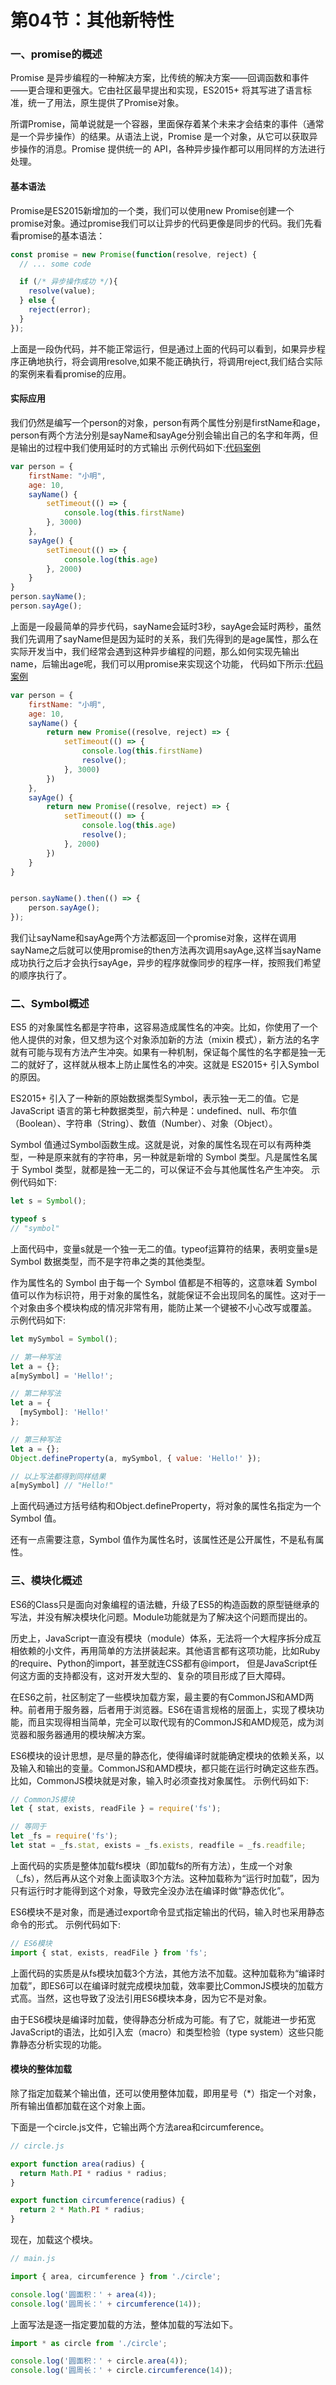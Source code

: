 # 第04节：其他新特性

### 一、promise的概述
Promise 是异步编程的一种解决方案，比传统的解决方案——回调函数和事件——更合理和更强大。它由社区最早提出和实现，ES2015+ 将其写进了语言标准，统一了用法，原生提供了Promise对象。

所谓Promise，简单说就是一个容器，里面保存着某个未来才会结束的事件（通常是一个异步操作）的结果。从语法上说，Promise 是一个对象，从它可以获取异步操作的消息。Promise 提供统一的 API，各种异步操作都可以用同样的方法进行处理。
#### 基本语法

Promise是ES2015新增加的一个类，我们可以使用new Promise创建一个promise对象。通过promise我们可以让异步的代码更像是同步的代码。我们先看看promise的基本语法：

``` js
const promise = new Promise(function(resolve, reject) {
  // ... some code

  if (/* 异步操作成功 */){
    resolve(value);
  } else {
    reject(error);
  }
});
```

上面是一段伪代码，并不能正常运行，但是通过上面的代码可以看到，如果异步程序正确地执行，将会调用resolve,如果不能正确执行，将调用reject,我们结合实际的案例来看看promise的应用。


#### 实际应用

我们仍然是编写一个person的对象，person有两个属性分别是firstName和age，person有两个方法分别是sayName和sayAge分别会输出自己的名字和年两，但是输出的过程中我们使用延时的方式输出
示例代码如下:[代码案例](https://github.com/xiaozhoulee/xiaozhou-examples/blob/master/04-ES2015%2B/第04节：ES2015（四）/demo02.html)

``` js
var person = {
    firstName: "小明",
    age: 10,
    sayName() {
        setTimeout(() => {
            console.log(this.firstName)
        }, 3000)
    },
    sayAge() {
        setTimeout(() => {
            console.log(this.age)
        }, 2000)
    }
}
person.sayName();
person.sayAge();
```

上面是一段最简单的异步代码，sayName会延时3秒，sayAge会延时两秒，虽然我们先调用了sayName但是因为延时的关系，我们先得到的是age属性，那么在实际开发当中，我们经常会遇到这种异步编程的问题，那么如何实现先输出name，后输出age呢，我们可以用promise来实现这个功能，
代码如下所示:[代码案例](https://github.com/xiaozhoulee/xiaozhou-examples/blob/master/04-ES2015%2B/第04节：ES2015（四）/demo03.html)

``` js
var person = {
    firstName: "小明",
    age: 10,
    sayName() {
        return new Promise((resolve, reject) => {
            setTimeout(() => {
                console.log(this.firstName)
                resolve();
            }, 3000)
        })
    },
    sayAge() {
        return new Promise((resolve, reject) => {
            setTimeout(() => {
                console.log(this.age)
                resolve();
            }, 2000)
        })
    }
}


person.sayName().then(() => {
    person.sayAge();
});
```

我们让sayName和sayAge两个方法都返回一个promise对象，这样在调用sayName之后就可以使用promise的then方法再次调用sayAge,这样当sayName成功执行之后才会执行sayAge，异步的程序就像同步的程序一样，按照我们希望的顺序执行了。


### 二、Symbol概述
ES5 的对象属性名都是字符串，这容易造成属性名的冲突。比如，你使用了一个他人提供的对象，但又想为这个对象添加新的方法（mixin 模式），新方法的名字就有可能与现有方法产生冲突。如果有一种机制，保证每个属性的名字都是独一无二的就好了，这样就从根本上防止属性名的冲突。这就是 ES2015+ 引入Symbol的原因。

ES2015+ 引入了一种新的原始数据类型Symbol，表示独一无二的值。它是 JavaScript 语言的第七种数据类型，前六种是：undefined、null、布尔值（Boolean）、字符串（String）、数值（Number）、对象（Object）。

Symbol 值通过Symbol函数生成。这就是说，对象的属性名现在可以有两种类型，一种是原来就有的字符串，另一种就是新增的 Symbol 类型。凡是属性名属于 Symbol 类型，就都是独一无二的，可以保证不会与其他属性名产生冲突。
示例代码如下:
``` js
let s = Symbol();

typeof s
// "symbol"
```
上面代码中，变量s就是一个独一无二的值。typeof运算符的结果，表明变量s是 Symbol 数据类型，而不是字符串之类的其他类型。

作为属性名的 Symbol
由于每一个 Symbol 值都是不相等的，这意味着 Symbol 值可以作为标识符，用于对象的属性名，就能保证不会出现同名的属性。这对于一个对象由多个模块构成的情况非常有用，能防止某一个键被不小心改写或覆盖。
示例代码如下:

```js
let mySymbol = Symbol();

// 第一种写法
let a = {};
a[mySymbol] = 'Hello!';

// 第二种写法
let a = {
  [mySymbol]: 'Hello!'
};

// 第三种写法
let a = {};
Object.defineProperty(a, mySymbol, { value: 'Hello!' });

// 以上写法都得到同样结果
a[mySymbol] // "Hello!"
```
上面代码通过方括号结构和Object.defineProperty，将对象的属性名指定为一个 Symbol 值。

还有一点需要注意，Symbol 值作为属性名时，该属性还是公开属性，不是私有属性。

### 三、模块化概述
ES6的Class只是面向对象编程的语法糖，升级了ES5的构造函数的原型链继承的写法，并没有解决模块化问题。Module功能就是为了解决这个问题而提出的。

历史上，JavaScript一直没有模块（module）体系，无法将一个大程序拆分成互相依赖的小文件，再用简单的方法拼装起来。其他语言都有这项功能，比如Ruby的require、Python的import，甚至就连CSS都有@import， 但是JavaScript任何这方面的支持都没有，这对开发大型的、复杂的项目形成了巨大障碍。

在ES6之前，社区制定了一些模块加载方案，最主要的有CommonJS和AMD两种。前者用于服务器，后者用于浏览器。ES6在语言规格的层面上，实现了模块功能，而且实现得相当简单，完全可以取代现有的CommonJS和AMD规范，成为浏览器和服务器通用的模块解决方案。

ES6模块的设计思想，是尽量的静态化，使得编译时就能确定模块的依赖关系，以及输入和输出的变量。CommonJS和AMD模块，都只能在运行时确定这些东西。比如，CommonJS模块就是对象，输入时必须查找对象属性。
示例代码如下:

``` js
// CommonJS模块
let { stat, exists, readFile } = require('fs');

// 等同于
let _fs = require('fs');
let stat = _fs.stat, exists = _fs.exists, readfile = _fs.readfile;
```
上面代码的实质是整体加载fs模块（即加载fs的所有方法），生成一个对象（_fs），然后再从这个对象上面读取3个方法。这种加载称为“运行时加载”，因为只有运行时才能得到这个对象，导致完全没办法在编译时做“静态优化”。

ES6模块不是对象，而是通过export命令显式指定输出的代码，输入时也采用静态命令的形式。
示例代码如下:

``` js
// ES6模块
import { stat, exists, readFile } from 'fs';
```

上面代码的实质是从fs模块加载3个方法，其他方法不加载。这种加载称为“编译时加载”，即ES6可以在编译时就完成模块加载，效率要比CommonJS模块的加载方式高。当然，这也导致了没法引用ES6模块本身，因为它不是对象。

由于ES6模块是编译时加载，使得静态分析成为可能。有了它，就能进一步拓宽JavaScript的语法，比如引入宏（macro）和类型检验（type system）这些只能靠静态分析实现的功能。

#### 模块的整体加载
除了指定加载某个输出值，还可以使用整体加载，即用星号（*）指定一个对象，所有输出值都加载在这个对象上面。

下面是一个circle.js文件，它输出两个方法area和circumference。

``` js
// circle.js

export function area(radius) {
  return Math.PI * radius * radius;
}

export function circumference(radius) {
  return 2 * Math.PI * radius;
}
```
现在，加载这个模块。

``` js
// main.js

import { area, circumference } from './circle';

console.log('圆面积：' + area(4));
console.log('圆周长：' + circumference(14));
```

上面写法是逐一指定要加载的方法，整体加载的写法如下。

``` js
import * as circle from './circle';

console.log('圆面积：' + circle.area(4));
console.log('圆周长：' + circle.circumference(14));

```